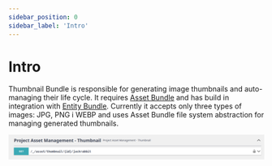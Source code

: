 ```yaml
---
sidebar_position: 0
sidebar_label: 'Intro'
---
```


# Intro

Thumbnail Bundle is responsible for generating image thumbnails and auto-managing their life cycle. It requires
[Asset Bundle](/docs/dullahan/asset/README.md) and has build in integration with
[Entity Bundle](/docs/dullahan/entity/README.md). Currently it accepts only three types of images: JPG, PNG i WEBP
and uses Asset Bundle file system abstraction for managing generated thumbnails.

![Thumbnail API](./img/thumbnail_api.png)